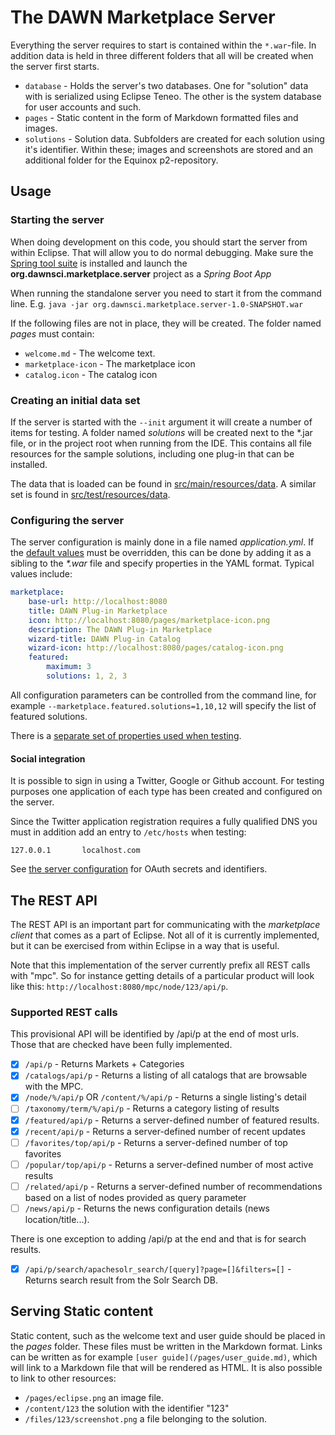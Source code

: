 # The DAWN Marketplace Server

Everything the server requires to start is contained within the `*.war`-file. In addition data is held in three different folders that all will be created when the server first starts.

* `database` - Holds the server's two databases. One for "solution" data with is serialized using Eclipse Teneo. The other is the system database for user accounts and such.
* `pages` - Static content in the form of Markdown formatted files and images.
* `solutions` - Solution data. Subfolders are created for each solution using it's identifier. Within these; images and screenshots are stored and an additional folder for the Equinox p2-repository.

## Usage

### Starting the server

When doing development on this code, you should start the server from within Eclipse. That will allow you to do normal debugging. Make sure the [Spring tool suite](https://marketplace.eclipse.org/content/spring-ide) is installed and launch the __org.dawnsci.marketplace.server__ project as a _Spring Boot App_

When running the standalone server you need to start it from the command line. E.g. `java -jar org.dawnsci.marketplace.server-1.0-SNAPSHOT.war`

If the following files are not in place, they will be created. The folder named _pages_ must contain:

* `welcome.md` - The welcome text.
* `marketplace-icon` - The marketplace icon
* `catalog.icon` - The catalog icon  

### Creating an initial data set

If the server is started with the `--init` argument it will create a number of items for testing. A folder named _solutions_ will be created next to the *.jar file, or in the project root when running from the IDE. This contains all file resources for the sample solutions, including one plug-in that can be installed.

The data that is loaded can be found in [src/main/resources/data](src/main/resources/data). A similar set is found in [src/test/resources/data](src/test/resources/data).

### Configuring the server

The server configuration is mainly done in a file named _application.yml_. If the [default values](src/main/resources/application.yml) must be overridden, this can be done by adding it as a sibling to the _*.war_ file and specify properties in the YAML format. Typical values include:

```YAML
marketplace:
	base-url: http://localhost:8080
	title: DAWN Plug-in Marketplace
	icon: http://localhost:8080/pages/marketplace-icon.png
	description: The DAWN Plug-in Marketplace
	wizard-title: DAWN Plug-in Catalog
	wizard-icon: http://localhost:8080/pages/catalog-icon.png
	featured:
		maximum: 3
		solutions: 1, 2, 3	
```

All configuration parameters can be controlled from the command line, for example `--marketplace.featured.solutions=1,10,12` will specify the list of featured solutions.

	  
There is a [separate set of properties used when testing](src/test/resources/application.yml).	  

#### Social integration

It is possible to sign in using a Twitter, Google or Github account. For testing purposes one application of each type has been created and configured on the server.
	
Since the Twitter application registration requires a fully qualified DNS you must in addition add an entry to `/etc/hosts` when testing:

	127.0.0.1       localhost.com
	
See [the server configuration](src/main/resources/application.yml) for OAuth secrets and identifiers.	

## The REST API

The REST API is an important part for communicating with the _marketplace client_ that comes as a part of Eclipse. Not all of it is currently implemented, but it can be exercised from within Eclipse in a way that is useful.

Note that this implementation of the server currently prefix all REST calls with "mpc". So for instance getting details of a particular product will look like this: `http://localhost:8080/mpc/node/123/api/p`.

### Supported REST calls

This provisional API will be identified by /api/p at the end of most urls. Those that are checked have been fully implemented.

- [x]	`/api/p` - Returns Markets + Categories
- [x] `/catalogs/api/p` - Returns a listing of all catalogs that are browsable with the MPC.
- [x]	`/node/%/api/p` OR `/content/%/api/p` - Returns a single listing's detail
- [ ]	`/taxonomy/term/%/api/p` - Returns a category listing of results
- [x]	`/featured/api/p` - Returns a server-defined number of featured results.
- [x]   `/recent/api/p` - Returns a server-defined number of recent updates
- [ ]	`/favorites/top/api/p` - Returns a server-defined number of top favorites
- [ ]	`/popular/top/api/p` - Returns a server-defined number of most active results
- [ ]	`/related/api/p` - Returns a server-defined number of recommendations based on a list of nodes provided as query parameter
- [ ]	`/news/api/p` - Returns the news configuration details (news location/title...).

There is one exception to adding /api/p at the end and that is for search results.
- [x]	`/api/p/search/apachesolr_search/[query]?page=[]&filters=[]` - Returns search result from the Solr Search DB.


## Serving Static content

Static content, such as the welcome text and user guide should be placed in the _pages_ folder. These files must be written in the Markdown format. Links can be written as for example `[user guide](/pages/user_guide.md)`, which will link to a Markdown file that will be rendered as HTML. It is also possible to link to other resources:

* `/pages/eclipse.png` an image file.
* `/content/123` the solution with the identifier "123"
* `/files/123/screenshot.png` a file belonging to the solution.
